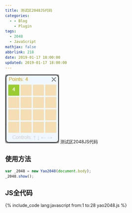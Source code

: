 ```yaml
---
title: 测试区2048JS代码
categories:
  - - Blog
    - Plugin
tags:
  - 2048
  - JavaScript
mathjax: false
abbrlink: 218
date: 2019-01-17 18:00:00
updated: 2019-01-17 18:00:00
---
```


![测试区Yao2048截图](/gallery/yao2048-0.jpg)
测试区2048JS代码
<!-- more -->

## 使用方法

``` JavaScript
var _2048 = new Yao2048(document.body);
_2048.show();
```

## JS全代码

{% include_code lang:javascript from:1 to:28 yao2048.js %}
